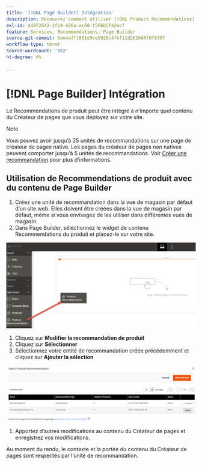 ```yaml
---
title: '[!DNL Page Builder] Intégration'
description: Découvrez comment utiliser [!DNL Product Recommendations] dans le Créateur de pages.
exl-id: dd972642-1fb4-426a-ac68-f56bb5fa2ecf
feature: Services, Recommendations, Page Builder
source-git-commit: 9ae4aff1851e9ce9920c4fbf11d2616d6f0f6307
workflow-type: tm+mt
source-wordcount: '162'
ht-degree: 0%

---
```


# [!DNL Page Builder] Intégration

Le Recommendations de produit peut être intégré à n’importe quel contenu du Créateur de pages que vous déployez sur votre site.

>[!NOTE]
>
> Vous pouvez avoir jusqu’à 25 unités de recommandations sur une page de créateur de pages native. Les pages du créateur de pages non natives peuvent comporter jusqu’à 5 unités de recommandations. Voir [Créer une recommandation](create.md) pour plus d’informations.

## Utilisation de Recommendations de produit avec du contenu de Page Builder

1. Créez une unité de recommandation dans la vue de magasin par défaut d’un site web. Elles doivent être créées dans la vue de magasin par défaut, même si vous envisagez de les utiliser dans différentes vues de magasin.
1. Dans Page Builder, sélectionnez le widget de contenu Recommendations du produit et placez-le sur votre site.

![Insérer l’unité de recommandation](assets/pb-insert.png)

1. Cliquez sur **Modifier la recommandation de produit**
1. Cliquez sur **Sélectionner**
1. Sélectionnez votre entité de recommandation créée précédemment et cliquez sur **Ajouter la sélection**

![Insérer l’unité de recommandation](assets/pb-select.png)

1. Apportez d’autres modifications au contenu du Créateur de pages et enregistrez vos modifications.

Au moment du rendu, le contexte et la portée du contenu du Créateur de pages sont respectés par l’unité de recommandation.
